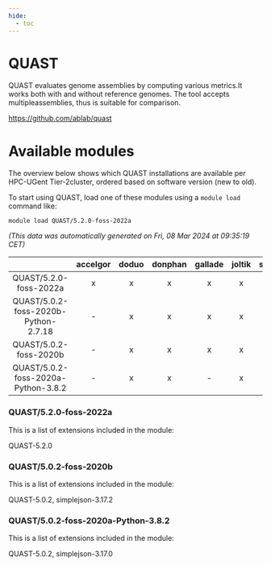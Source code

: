 ```yaml
---
hide:
  - toc
---
```


QUAST
=====


QUAST evaluates genome assemblies by computing various metrics.It works both with and without reference genomes. The tool accepts multipleassemblies, thus is suitable for comparison.

https://github.com/ablab/quast
# Available modules


The overview below shows which QUAST installations are available per HPC-UGent Tier-2cluster, ordered based on software version (new to old).

To start using QUAST, load one of these modules using a `module load` command like:

```shell
module load QUAST/5.2.0-foss-2022a
```

*(This data was automatically generated on Fri, 08 Mar 2024 at 09:35:19 CET)*  

| |accelgor|doduo|donphan|gallade|joltik|skitty|
| :---: | :---: | :---: | :---: | :---: | :---: | :---: |
|QUAST/5.2.0-foss-2022a|x|x|x|x|x|x|
|QUAST/5.0.2-foss-2020b-Python-2.7.18|-|x|x|x|x|x|
|QUAST/5.0.2-foss-2020b|-|x|x|x|x|x|
|QUAST/5.0.2-foss-2020a-Python-3.8.2|-|x|x|-|x|x|


### QUAST/5.2.0-foss-2022a

This is a list of extensions included in the module:

QUAST-5.2.0

### QUAST/5.0.2-foss-2020b

This is a list of extensions included in the module:

QUAST-5.0.2, simplejson-3.17.2

### QUAST/5.0.2-foss-2020a-Python-3.8.2

This is a list of extensions included in the module:

QUAST-5.0.2, simplejson-3.17.0